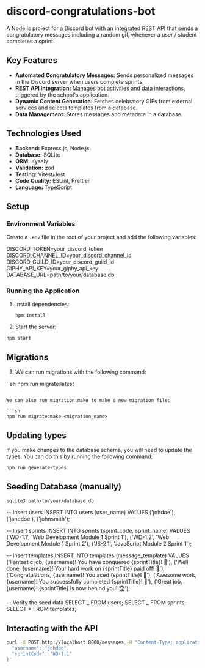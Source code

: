 # discord-congratulations-bot
A Node.js project for a Discord bot with an integrated REST API that sends a congratulatory messages including a random gif, whenever a user / student completes a sprint.

## Key Features

- **Automated Congratulatory Messages:** Sends personalized messages in the Discord server when users complete sprints.
- **REST API Integration:** Manages bot activities and data interactions, triggered by the school's application.
- **Dynamic Content Generation:** Fetches celebratory GIFs from external services and selects templates from a database.
- **Data Management:** Stores messages and metadata in a database.

## Technologies Used

- **Backend:** Express.js, Node.js
- **Database:** SQLite
- **ORM:** Kysely
- **Validation:** zod
- **Testing:** Vitest/Jest
- **Code Quality:** ESLint, Prettier
- **Language:** TypeScript

## Setup

### Environment Variables

Create a `.env` file in the root of your project and add the following variables:

DISCORD_TOKEN=your_discord_token
DISCORD_CHANNEL_ID=your_discord_channel_id
DISCORD_GUILD_ID=your_discord_guild_id
GIPHY_API_KEY=your_giphy_api_key
DATABASE_URL=path/to/your/database.db

### Running the Application

1. Install dependencies:

   ```sh
   npm install

   ```

2. Start the server:

```sh
npm start
```

## Migrations

3. We can run migrations with the following command:

``sh
npm run migrate:latest

````

We can also run migration:make to make a new migration file:

```sh
npm run migrate:make <migration_name>
````

## Updating types

If you make changes to the database schema, you will need to update the types. You can do this by running the following command:

```bash
npm run generate-types
```

## Seeding Database (manually)

```sh
sqlite3 path/to/your/database.db
```

-- Insert users
INSERT INTO users (user_name) VALUES
('johdoe'),
('janedoe'),
('johnsmith');

-- Insert sprints
INSERT INTO sprints (sprint_code, sprint_name) VALUES
('WD-1.1', 'Web Development Module 1 Sprint 1'),
('WD-1.2', 'Web Development Module 1 Sprint 2'),
('JS-2.1', 'JavaScript Module 2 Sprint 1');

-- Insert templates
INSERT INTO templates (message_template) VALUES
('Fantastic job, {username}! You have conquered {sprintTitle}! 🎉'),
('Well done, {username}! Your hard work on {sprintTitle} paid off! 🌟'),
('Congratulations, {username}! You aced {sprintTitle}! 🚀'),
('Awesome work, {username}! You successfully completed {sprintTitle}! 👏'),
('Great job, {username}! {sprintTitle} is now behind you! 🏆');

-- Verify the seed data
SELECT _ FROM users;
SELECT _ FROM sprints;
SELECT \* FROM templates;

## Interacting with the API

```bash
curl -X POST http://localhost:8000/messages -H "Content-Type: application/json" -d '{
  "username": "johdoe",
  "sprintCode": "WD-1.1"
}'
```

